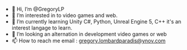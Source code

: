 - 👋 Hi, I’m @GregoryLP
- 👀 I’m interested in to video games and web. 
- 🌱 I’m currently learning  Unity C#, Python, Unreal Engine 5, C++ it's an interest langage to learn.
- 💞️ I’m looking an alternation in development video games or web 
- 📫 How to reach me email : gregory.lombardparadis@ynov.com

<!---
GregoryLP/GregoryLP is a ✨ special ✨ repository because its `README.md` (this file) appears on your GitHub profile.
You can click the Preview link to take a look at your changes.
--->
